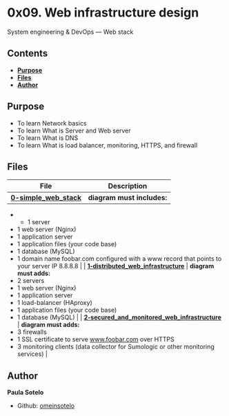 # 0x09. Web infrastructure design
System engineering & DevOps ― Web stack
## Contents
- [**Purpose**](Purpose)
- [**Files**](Files)
- [**Author**](Author)

## Purpose
- To learn Network basics
- To learn What is Server and Web server
- To learn What is DNS
- To learn What is load balancer, monitoring, HTTPS, and firewall

## Files

| File | Description |
| ---- | ----------- |
| [**0-simple_web_stack**]() | **diagram must includes:**
- - 1 server
- 1 web server (Nginx)
- 1 application server
- 1 application files (your code base)
- 1 database (MySQL)
- 1 domain name foobar.com configured with a www record that points to your server IP 8.8.8.8 |
| [**1-distributed_web_infrastructure**]() | **diagram must adds:**
- 2 servers
- 1 web server (Nginx)
- 1 application server
- 1 load-balancer (HAproxy)
- 1 application files (your code base)
- 1 database (MySQL) |
| [**2-secured_and_monitored_web_infrastructure**]() | **diagram must adds:**
- 3 firewalls
- 1 SSL certificate to serve www.foobar.com over HTTPS
- 3 monitoring clients (data collector for Sumologic or other monitoring services) |


## Author

**Paula Sotelo**

- Github: [omeinsotelo]()
